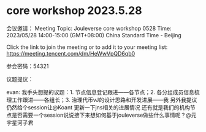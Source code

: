 # core workshop 2023.5.28 

会议邀请：
Meeting Topic: Jouleverse core workshop 0528
Time: 2023/05/28 14:00-15:00 (GMT+08:00) China Standard Time - Beijing

Click the link to join the meeting or to add it to your meeting list:
https://meeting.tencent.com/dm/HeWwVpQD6qb0

参会密码：54321


议题提议：

evan: 我手头想提的议题：1. 节点信息登记跟进——各节点；2. 各分组成员信息梳理工作跟进——各组长；3. 治理代币vJ的设计思路和开发进展——我
另外我提议仍然给个session让@Koant 更新一下jns相关的进展情况
还有就是我们的机构节点是否需要一个session说说接下来想如何基于jouleverse做些什么事情呢？@元宇星河子君



